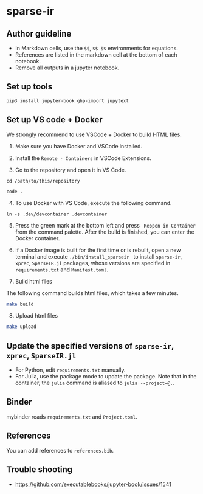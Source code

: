 # sparse-ir

## Author guideline

* In Markdown cells, use the `$$`, `$$ $$` environments for equations.
* References are listed in the markdown cell at the bottom of each notebook.
* Remove all outputs in a jupyter notebook.

## Set up tools

```bash
pip3 install jupyter-book ghp-import jupytext
```

## Set up VS code + Docker
We strongly recommend to use VSCode + Docker to build HTML files.

1. Make sure you have Docker and VSCode installed.

2. Install the ``Remote - Containers`` in VSCode Extensions.

3. Go to the repository and open it in VS Code.

```
cd /path/to/this/repository

code .
```

4. To use Docker with VS Code, execute the following command.

```
ln -s .dev/devcontainer .devcontainer
```

5. Press the green mark at the bottom left and press `` Reopen in Container`` from the command palette.
   After the build is finished, you can enter the Docker container.

6. If a Docker image is built for the first time or is rebuilt, open a new terminal and execute `./bin/install_sparseir ` to install `sparse-ir`, `xprec`, `SparseIR.jl` packages, whose versions are specified in `requirements.txt` and `Manifest.toml`.

7. Build html files

The following command builds html files, which takes a few minutes.

```bash
make build
```

8. Upload html files

```bash
make upload
```

## Update the specified versions of `sparse-ir`, `xprec`, `SparseIR.jl`
* For Python, edit `requirements.txt` manually.
* For Julia, use the package mode to update the package. Note that in the container, the `julia` command is aliased to `julia --project=@.`.


## Binder
mybinder reads `requirements.txt` and `Project.toml`.

## References
You can add references to `references.bib`.

## Trouble shooting

* https://github.com/executablebooks/jupyter-book/issues/1541
